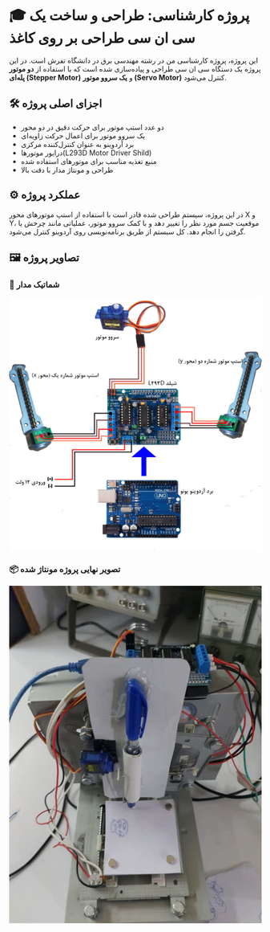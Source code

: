 # 🎓 پروژه کارشناسی:    طراحی و ساخت یک سی ان سی طراحی بر روی کاغذ

این پروژه، پروژه کارشناسی من در رشته مهندسی برق در دانشگاه تفرش است. در این پروژه یک دستگاه سی ان سی  طراحی و پیاده‌سازی شده است که با استفاده از **دو موتور پله‌ای (Stepper Motor)** و **یک سروو موتور (Servo Motor)** کنترل می‌شود.

## 🛠️ اجزای اصلی پروژه

- دو عدد استپ موتور برای حرکت دقیق در دو محور
- یک سروو موتور برای اعمال حرکت زاویه‌ای
- برد آردوینو به عنوان کنترل‌کننده مرکزی
- درایور موتورها(L293D Motor Driver Shild)
- منبع تغذیه مناسب برای موتورهای استفاده شده
- طراحی و مونتاژ مدار با دقت بالا

## ⚙️ عملکرد پروژه

در این پروژه، سیستم طراحی شده قادر است با استفاده از استپ موتورهای محور X و Y، موقعیت جسم مورد نظر را تغییر دهد و با کمک سروو موتور، عملیاتی مانند چرخش یا گرفتن را انجام دهد. کل سیستم از طریق برنامه‌نویسی روی آردوینو کنترل می‌شود.

## 🖼️ تصاویر پروژه

### 🔌 شماتیک مدار
![Circuit Diagram](./circuit_new.jpg)

### 📦 تصویر نهایی پروژه مونتاژ شده
![Final Project](./final.jpg)